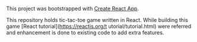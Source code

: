 This project was bootstrapped with [Create React App](https://github.com/facebook/create-react-app).

This repository holds tic-tac-toe game written in React. While building this game [React tutorial](https://reactjs.org/t
utorial/tutorial.html) were referred and enhancement is done to existing code to add extra features.

